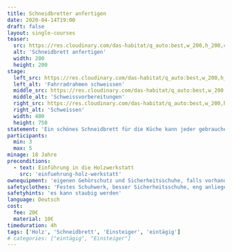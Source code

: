 ```yaml
---
title: Schneidbretter anfertigen
date: 2020-04-14T19:00
draft: false
layout: single-courses
teaser:
  src: https://res.cloudinary.com/das-habitat/q_auto:best,w_200,h_200,c_fill,f_auto,dpr_auto/v1586981119/kurse/IMG_3104_cjvq8c.jpg
  alt: 'Schneidbrett anfertigen'
  width: 200
  height: 200
stage:
  left_src: https://res.cloudinary.com/das-habitat/q_auto:best,w_200,h_200,c_fill,f_auto,dpr_auto/v1586981118/kurse/IMG_3079_n6zizo.jpg
  left_alt: 'Fahrradrahmen schweissen'
  middle_src: https://res.cloudinary.com/das-habitat/q_auto:best,w_200,h_200,c_fill,f_auto,dpr_auto/v1586981119/kurse/IMG_3107_saxjxy.jpg
  middle_alt: 'Schweissvorbereitungen'
  right_src: https://res.cloudinary.com/das-habitat/q_auto:best,w_200,h_200,c_fill,f_auto,dpr_auto/v1586981115/kurse/_DSC9801_preview_pru436.jpg
  right_alt: 'Schweissen'
  width: 400
  height: 750
statement: 'Ein schönes Schneidbrett für die Küche kann jeder gebrauchen und ist auch eine tolle Geschenkidee. Dieser Kurs dient ideal als Einstieg in unsere Holzwerkstatt, weil der Einsatz der wichtigsten Holzbearbeitungsmaschinen erlernt werden: Die Formatkreissäge, die Hobelmaschine und die Schleifmaschinen.'
participants:
  min: 3
  max: 5
minage: 18 Jahre
preconditions:
  - text: Einführung in die Holzwerkstatt
    src: 'einfuehrung-holz-werkstatt'
ownequipment: 'eigenen Gehörschutz und Sicherheitsschuhe, falls vorhanden'
safetyclothes: 'Festes Schuhwerk, besser Sicherheitsschuhe, eng anliegende Kleidung, Haarbedeckung'
safetyhints: 'es kann staubig werden'
language: Deutsch
cost:
  fee: 20€
  material: 10€
timeduration: 4h
tags: ['Holz', 'Schneidbrett', 'Einsteiger', 'eintägig']
# categories: ["eintägig", "Einsteiger"]
---
```

